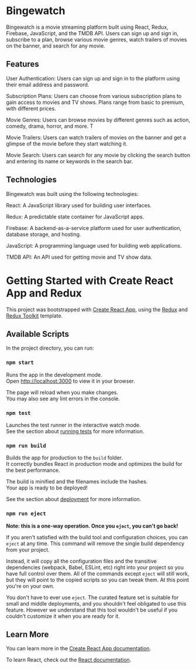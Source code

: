 # Bingewatch
Bingewatch is a movie streaming platform built using React, Redux, Firebase, JavaScript, and the TMDB API. Users can sign up and sign in, subscribe to a plan, browse various movie genres, watch trailers of movies on the banner, and search for any movie.

## Features
User Authentication: Users can sign up and sign in to the platform using their email address and password. 

Subscription Plans: Users can choose from various subscription plans to gain access to movies and TV shows. Plans range from basic to premium, with different prices.

Movie Genres: Users can browse movies by different genres such as action, comedy, drama, horror, and more. T

Movie Trailers: Users can watch trailers of movies on the banner and get a glimpse of the movie before they start watching it.

Movie Search: Users can search for any movie by clicking the search button and entering its name or keywords in the search bar. 

## Technologies
Bingewatch was built using the following technologies:

React: A JavaScript library used for building user interfaces.

Redux: A predictable state container for JavaScript apps.

Firebase: A backend-as-a-service platform used for user authentication, database storage, and hosting.

JavaScript: A programming language used for building web applications.

TMDB API: An API used for getting movie and TV show data.







# Getting Started with Create React App and Redux

This project was bootstrapped with [Create React App](https://github.com/facebook/create-react-app), using the [Redux](https://redux.js.org/) and [Redux Toolkit](https://redux-toolkit.js.org/) template.

## Available Scripts

In the project directory, you can run:

### `npm start`

Runs the app in the development mode.\
Open [http://localhost:3000](http://localhost:3000) to view it in your browser.

The page will reload when you make changes.\
You may also see any lint errors in the console.

### `npm test`

Launches the test runner in the interactive watch mode.\
See the section about [running tests](https://facebook.github.io/create-react-app/docs/running-tests) for more information.

### `npm run build`

Builds the app for production to the `build` folder.\
It correctly bundles React in production mode and optimizes the build for the best performance.

The build is minified and the filenames include the hashes.\
Your app is ready to be deployed!

See the section about [deployment](https://facebook.github.io/create-react-app/docs/deployment) for more information.

### `npm run eject`

**Note: this is a one-way operation. Once you `eject`, you can't go back!**

If you aren't satisfied with the build tool and configuration choices, you can `eject` at any time. This command will remove the single build dependency from your project.

Instead, it will copy all the configuration files and the transitive dependencies (webpack, Babel, ESLint, etc) right into your project so you have full control over them. All of the commands except `eject` will still work, but they will point to the copied scripts so you can tweak them. At this point you're on your own.

You don't have to ever use `eject`. The curated feature set is suitable for small and middle deployments, and you shouldn't feel obligated to use this feature. However we understand that this tool wouldn't be useful if you couldn't customize it when you are ready for it.

## Learn More

You can learn more in the [Create React App documentation](https://facebook.github.io/create-react-app/docs/getting-started).

To learn React, check out the [React documentation](https://reactjs.org/).
